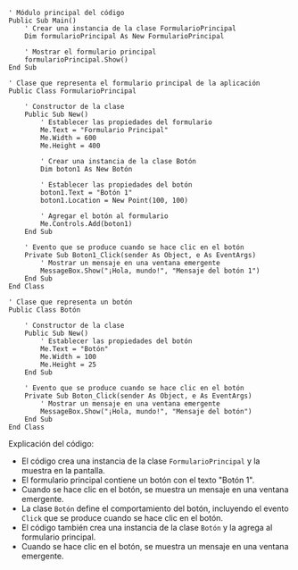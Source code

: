 ```visual basic
' Módulo principal del código
Public Sub Main()
    ' Crear una instancia de la clase FormularioPrincipal
    Dim formularioPrincipal As New FormularioPrincipal

    ' Mostrar el formulario principal
    formularioPrincipal.Show()
End Sub

' Clase que representa el formulario principal de la aplicación
Public Class FormularioPrincipal

    ' Constructor de la clase
    Public Sub New()
        ' Establecer las propiedades del formulario
        Me.Text = "Formulario Principal"
        Me.Width = 600
        Me.Height = 400

        ' Crear una instancia de la clase Botón
        Dim boton1 As New Botón

        ' Establecer las propiedades del botón
        boton1.Text = "Botón 1"
        boton1.Location = New Point(100, 100)

        ' Agregar el botón al formulario
        Me.Controls.Add(boton1)
    End Sub

    ' Evento que se produce cuando se hace clic en el botón
    Private Sub Boton1_Click(sender As Object, e As EventArgs)
        ' Mostrar un mensaje en una ventana emergente
        MessageBox.Show("¡Hola, mundo!", "Mensaje del botón 1")
    End Sub
End Class

' Clase que representa un botón
Public Class Botón

    ' Constructor de la clase
    Public Sub New()
        ' Establecer las propiedades del botón
        Me.Text = "Botón"
        Me.Width = 100
        Me.Height = 25
    End Sub

    ' Evento que se produce cuando se hace clic en el botón
    Private Sub Boton_Click(sender As Object, e As EventArgs)
        ' Mostrar un mensaje en una ventana emergente
        MessageBox.Show("¡Hola, mundo!", "Mensaje del botón")
    End Sub
End Class
```

Explicación del código:

* El código crea una instancia de la clase `FormularioPrincipal` y la muestra en la pantalla.
* El formulario principal contiene un botón con el texto "Botón 1".
* Cuando se hace clic en el botón, se muestra un mensaje en una ventana emergente.
* La clase `Botón` define el comportamiento del botón, incluyendo el evento `Click` que se produce cuando se hace clic en el botón.
* El código también crea una instancia de la clase `Botón` y la agrega al formulario principal.
* Cuando se hace clic en el botón, se muestra un mensaje en una ventana emergente.